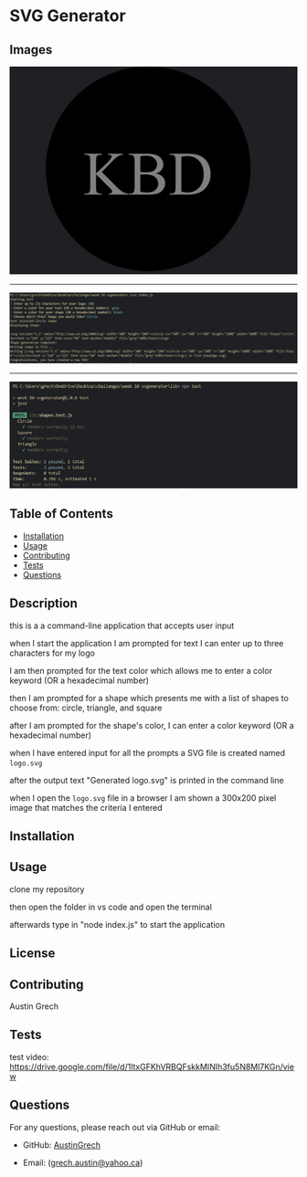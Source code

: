 # SVG Generator

## Images

![Alt text](images/svglogo.jpg)

---

![Alt text](images/runimage.jpg)

---

![Alt text](images/TestRun.jpg)

## Table of Contents

- [Installation](#installation)
- [Usage](#usage)
- [Contributing](#contributing)
- [Tests](#tests)
- [Questions](#questions)

## Description

this is a a command-line application that accepts user input

when I start the application I am prompted for text I can enter up to three characters for my logo

I am then prompted for the text color which allows me to enter a color keyword (OR a hexadecimal number)

then I am prompted for a shape which presents me with a list of shapes to choose from: circle, triangle, and square

after I am prompted for the shape's color, I can enter a color keyword (OR a hexadecimal number)

when I have entered input for all the prompts a SVG file is created named `logo.svg`

after the output text "Generated logo.svg" is printed in the command line

when I open the `logo.svg` file in a browser I am shown a 300x200 pixel image that matches the criteria I entered

## Installation

## Usage

clone my repository

then open the folder in vs code and open the terminal

afterwards type in "node index.js" to start the application

## License

## Contributing

Austin Grech

## Tests

test video: https://drive.google.com/file/d/1ltxGFKhVRBQFskkMINIh3fu5N8Ml7KGn/view

## Questions

For any questions, please reach out via GitHub or email:

- GitHub: [AustinGrech](https://github.com/AustinGrech)

- Email: (grech.austin@yahoo.ca)
